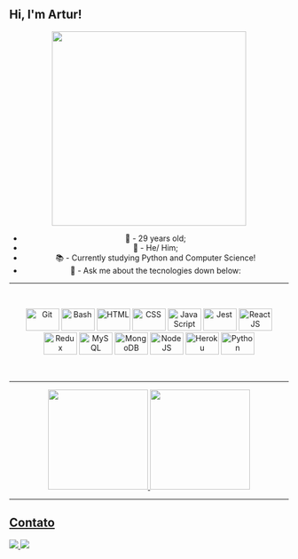 ## Hi, I'm Artur!

<div align="center">
  <img src="https://user-images.githubusercontent.com/82127102/155865946-bfdd3081-bbcf-480b-bf7f-857d5ea31f15.gif" width="350" height="350"/>


  * 🤹 - 29 years old;
  * 👨 - He/ Him;
  * 📚 - Currently studying Python and Computer Science!
  * 💬 - Ask me about the tecnologies down below:

</div>

---

<p>&nbsp</p>

<div align="center">
  <img alt="Git" height="40" width="60" src="https://cdn.jsdelivr.net/gh/devicons/devicon/icons/git/git-original.svg" />
  <img alt="Bash" height="40" width="60" src="https://cdn.jsdelivr.net/gh/devicons/devicon/icons/bash/bash-original.svg" />
  <img alt="HTML" height="40" width="60" src="https://cdn.jsdelivr.net/gh/devicons/devicon/icons/html5/html5-original.svg" />
  <img alt="CSS" height="40" width="60" src="https://cdn.jsdelivr.net/gh/devicons/devicon/icons/css3/css3-original.svg" />
  <img alt="JavaScript" height="40" width="60" src="https://cdn.jsdelivr.net/gh/devicons/devicon/icons/javascript/javascript-original.svg" />
  <img alt="Jest" height="40" width="60" src="https://cdn.jsdelivr.net/gh/devicons/devicon/icons/jest/jest-plain.svg" />
  <img alt="ReactJS" height="40" width="60" src="https://cdn.jsdelivr.net/gh/devicons/devicon/icons/react/react-original.svg" />
  <img alt="Redux" height="40" width="60" src="https://cdn.jsdelivr.net/gh/devicons/devicon/icons/redux/redux-original.svg" />
  <img alt="MySQL" height="40" width="60" src="https://cdn.jsdelivr.net/gh/devicons/devicon/icons/mysql/mysql-original.svg" />
  <img alt="MongoDB" height="40" width="60" src="https://cdn.jsdelivr.net/gh/devicons/devicon/icons/mongodb/mongodb-original.svg" />
  <img alt="NodeJS" height="40" width="60" src="https://cdn.jsdelivr.net/gh/devicons/devicon/icons/nodejs/nodejs-original.svg" />
  <img alt="Heroku" height="40" width="60" src="https://cdn.jsdelivr.net/gh/devicons/devicon/icons/heroku/heroku-original.svg" />
  <img alt="Python" height="40" width="60" src="https://cdn.jsdelivr.net/gh/devicons/devicon/icons/python/python-original-wordmark.svg" />
</div>

<p>&nbsp</p>

---

<div align="center">
  <a href="https://github.com/ArturAlvaro">
  <img height="180em" src="https://github-readme-stats.vercel.app/api?username=ArturAlvaro&show_icons=true&theme=calm&include_all_commits=true&count_private=true"/>
  <img height="180em" src="https://github-readme-stats.vercel.app/api/top-langs/?username=ArturAlvaro&layout=compact&langs_count=7&theme=calm"/>
</div>
  
---

## Contato

<div>
  <a href = "mailto:artur.alvaro73@gmail.com"><img src="https://img.shields.io/badge/-Gmail-%23333?style=for-the-badge&logo=gmail&logoColor=white" target="_blank">
   <a href="https://www.linkedin.com/in/arturalvaro/" target="_blank"><img src="https://img.shields.io/badge/-LinkedIn-%230077B5?style=for-the-badge&logo=linkedin&logoColor=white" target="_blank"></a>
</div>
